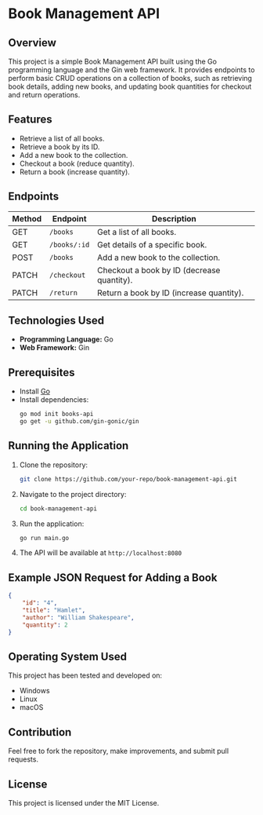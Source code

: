 
# Book Management API

## Overview
This project is a simple Book Management API built using the Go programming language and the Gin web framework. It provides endpoints to perform basic CRUD operations on a collection of books, such as retrieving book details, adding new books, and updating book quantities for checkout and return operations.

## Features
- Retrieve a list of all books.
- Retrieve a book by its ID.
- Add a new book to the collection.
- Checkout a book (reduce quantity).
- Return a book (increase quantity).

## Endpoints

| Method | Endpoint       | Description                         |
|--------|---------------|-------------------------------------|
| GET    | `/books`       | Get a list of all books.            |
| GET    | `/books/:id`   | Get details of a specific book.     |
| POST   | `/books`       | Add a new book to the collection.   |
| PATCH  | `/checkout`    | Checkout a book by ID (decrease quantity). |
| PATCH  | `/return`      | Return a book by ID (increase quantity). |

## Technologies Used
- **Programming Language:** Go
- **Web Framework:** Gin

## Prerequisites
- Install [Go](https://go.dev/dl/)
- Install dependencies:
  ```sh
  go mod init books-api
  go get -u github.com/gin-gonic/gin
  ```

## Running the Application
1. Clone the repository:
   ```sh
   git clone https://github.com/your-repo/book-management-api.git
   ```
2. Navigate to the project directory:
   ```sh
   cd book-management-api
   ```
3. Run the application:
   ```sh
   go run main.go
   ```
4. The API will be available at `http://localhost:8080`

## Example JSON Request for Adding a Book
```json
{
    "id": "4",
    "title": "Hamlet",
    "author": "William Shakespeare",
    "quantity": 2
}
```

## Operating System Used
This project has been tested and developed on:
- Windows
- Linux
- macOS

## Contribution
Feel free to fork the repository, make improvements, and submit pull requests.

## License
This project is licensed under the MIT License.

